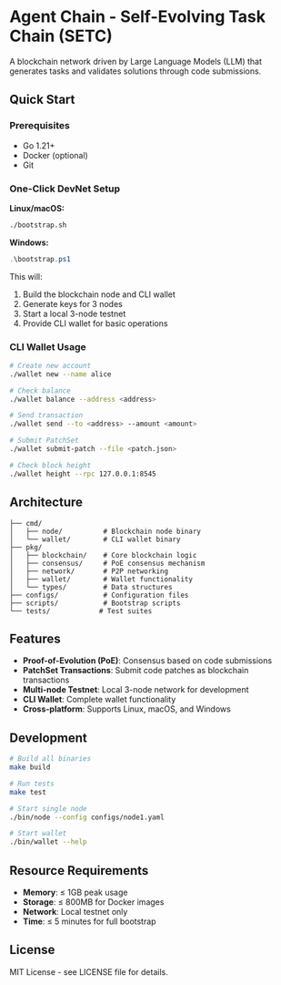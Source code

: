 # Agent Chain - Self-Evolving Task Chain (SETC)

A blockchain network driven by Large Language Models (LLM) that generates tasks and validates solutions through code submissions.

## Quick Start

### Prerequisites
- Go 1.21+
- Docker (optional)
- Git

### One-Click DevNet Setup

**Linux/macOS:**
```bash
./bootstrap.sh
```

**Windows:**
```powershell
.\bootstrap.ps1
```

This will:
1. Build the blockchain node and CLI wallet
2. Generate keys for 3 nodes
3. Start a local 3-node testnet
4. Provide CLI wallet for basic operations

### CLI Wallet Usage

```bash
# Create new account
./wallet new --name alice

# Check balance
./wallet balance --address <address>

# Send transaction
./wallet send --to <address> --amount <amount>

# Submit PatchSet
./wallet submit-patch --file <patch.json>

# Check block height
./wallet height --rpc 127.0.0.1:8545
```

## Architecture

```
├── cmd/
│   ├── node/          # Blockchain node binary
│   └── wallet/        # CLI wallet binary
├── pkg/
│   ├── blockchain/    # Core blockchain logic
│   ├── consensus/     # PoE consensus mechanism
│   ├── network/       # P2P networking
│   ├── wallet/        # Wallet functionality
│   └── types/         # Data structures
├── configs/           # Configuration files
├── scripts/           # Bootstrap scripts
└── tests/            # Test suites
```

## Features

- **Proof-of-Evolution (PoE)**: Consensus based on code submissions
- **PatchSet Transactions**: Submit code patches as blockchain transactions
- **Multi-node Testnet**: Local 3-node network for development
- **CLI Wallet**: Complete wallet functionality
- **Cross-platform**: Supports Linux, macOS, and Windows

## Development

```bash
# Build all binaries
make build

# Run tests
make test

# Start single node
./bin/node --config configs/node1.yaml

# Start wallet
./bin/wallet --help
```

## Resource Requirements

- **Memory**: ≤ 1GB peak usage
- **Storage**: ≤ 800MB for Docker images
- **Network**: Local testnet only
- **Time**: ≤ 5 minutes for full bootstrap

## License

MIT License - see LICENSE file for details.

